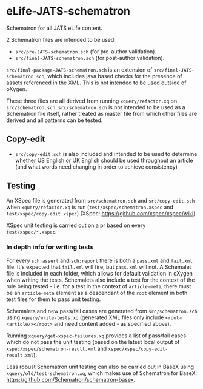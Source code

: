 # eLife-JATS-schematron
Schematron for all JATS eLife content.

2 Schematron files are intended to be used:
- `src/pre-JATS-schematron.sch` (for pre-author validation).
- `src/final-JATS-schematron.sch` (for post-author validation).

`src/final-package-JATS-schematron.sch` is an extension of `src/final-JATS-schematron.sch`, which includes java based checks for the presence of assets referenced in the XML. This is not intended to be used outside of oXygen.

These three files are all derived from running `xquery/refactor.xq` on `src/schematron.sch`. `src/schematron.sch` is not intended to be used as a Schematron file itself, rather treated as master file from which other files are derived and all patterns can be tested.

## Copy-edit
- `src/copy-edit.sch` is also included and intended to be used to determine whether US English or UK English should be used throughout an article (and what words need changing in order to achieve consistency)

## Testing
An XSpec file is generated from `src/schematron.sch` and `src/copy-edit.sch` when `xquery/refactor.xq` is run (`test/xspec/schematron.xspec` and `test/xspec/copy-edit.xspec`) (XSpec: https://github.com/xspec/xspec/wiki).

XSpec unit testing is carried out on a pr based on every `test/xspec/*.xspec`.

### In depth info for writing tests
For every `sch:assert` and `sch:report` there is both a `pass.xml` and `fail.xml` file. It's expected that `fail.xml` will fire, but `pass.xml` will not. A Schemalet file is included in each folder, which allows for default validation in oXygen when writing the tests. Schemalets also include a test for the context of the rule being tested - i.e. for a test in the context of `article-meta`, there must be an `article-meta` element as a descendant of the `root` element in both test files for them to pass unit testing.

Schemalets and new pass/fail cases are generated from `src/schematron.sch` using `xquery/write-tests.xq` (generated XML files only include `<root><article/></root>` and need content added - as specified above).

Running `xquery/get-xspec-failures.xq` provides a list of pass/fail cases which do not pass the unit testing (based on the latest local output of `xspec/xspec/schematron-result.xml` and `xspec/xspec/copy-edit-result.xml`).

Less robust Schematron unit testing can also be carried out in BaseX using `xquery/old/test-schematron.xq`, which makes use of Schematron for BaseX: https://github.com/Schematron/schematron-basex.
